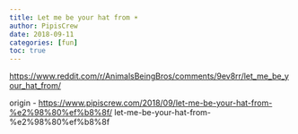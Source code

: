 ```yaml
---
title: Let me be your hat from ☀️
author: PipisCrew
date: 2018-09-11
categories: [fun]
toc: true
---
```


https://www.reddit.com/r/AnimalsBeingBros/comments/9ev8rr/let_me_be_your_hat_from/

origin - https://www.pipiscrew.com/2018/09/let-me-be-your-hat-from-%e2%98%80%ef%b8%8f/ let-me-be-your-hat-from-%e2%98%80%ef%b8%8f